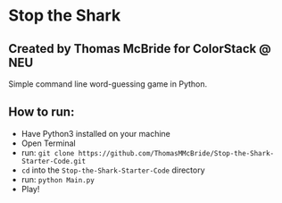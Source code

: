 # Stop the Shark
## Created by Thomas McBride for ColorStack @ NEU
Simple command line word-guessing game in Python. 

## How to run:
- Have Python3 installed on your machine
- Open Terminal
- run: `git clone https://github.com/ThomasMMcBride/Stop-the-Shark-Starter-Code.git`
- `cd` into the  `Stop-the-Shark-Starter-Code` directory
- run: `python Main.py`
- Play!

